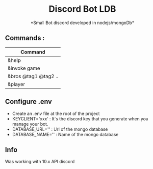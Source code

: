 <h1 align="center">Discord Bot LDB</h1>

<p align="center">*Small Bot discord developed in nodejs/mongoDb*</p>

## Commands :

| Command               |
| -----------           |
| &help                 |
| &invoke game          |
| &bros @tag1 @tag2 ..  |
| &player               |


## Configure .env
- Create an .env file at the root of the project
- KEYCLIENT='xxx' :  It's the discord key that you generate when you manage your bot.
- DATABASE_URL='' : Url of the mongo database
- DATABASE_NAME='' : Name of the mongo database

## Info
Was working with 10.x API discord
